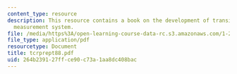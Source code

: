 ```yaml
---
content_type: resource
description: This resource contains a book on the development of transit performance
  measurement system.
file: /media/https%3A/open-learning-course-data-rc.s3.amazonaws.com/1-259j-transit-management-fall-2006/264b239127ffce90c73a1aa8dc408bac_tcrprept88.pdf
file_type: application/pdf
resourcetype: Document
title: tcrprept88.pdf
uid: 264b2391-27ff-ce90-c73a-1aa8dc408bac
---
```

